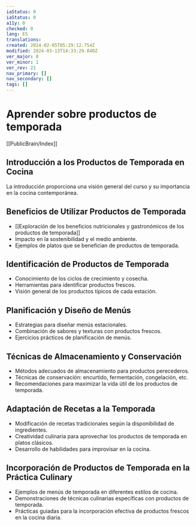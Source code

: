 ```yaml
---
iaStatus: 0
iaStatus: 0
a11y: 0
checked: 0
lang: ES
translations: 
created: 2024-02-05T05:29:12.754Z
modified: 2024-03-13T14:33:29.840Z
ver_major: 0
ver_minor: 1
ver_rev: 21
nav_primary: []
nav_secondary: []
tags: []
---
```

# Aprender sobre productos de temporada

[[PublicBrain/Index]]

## Introducción a los Productos de Temporada en Cocina

La introducción proporciona una visión general del curso y su importancia en la cocina contemporánea.

## Beneficios de Utilizar Productos de Temporada

- [[Exploración de los beneficios nutricionales y gastronómicos de los productos de temporada]]
- Impacto en la sostenibilidad y el medio ambiente.
- Ejemplos de platos que se benefician de productos de temporada.

## Identificación de Productos de Temporada

- Conocimiento de los ciclos de crecimiento y cosecha.
- Herramientas para identificar productos frescos.
- Visión general de los productos típicos de cada estación.

## Planificación y Diseño de Menús

- Estrategias para diseñar menús estacionales.
- Combinación de sabores y texturas con productos frescos.
- Ejercicios prácticos de planificación de menús.

## Técnicas de Almacenamiento y Conservación

- Métodos adecuados de almacenamiento para productos perecederos.
- Técnicas de conservación: encurtido, fermentación, congelación, etc.
- Recomendaciones para maximizar la vida útil de los productos de temporada.

## Adaptación de Recetas a la Temporada

- Modificación de recetas tradicionales según la disponibilidad de ingredientes.
- Creatividad culinaria para aprovechar los productos de temporada en platos clásicos.
- Desarrollo de habilidades para improvisar en la cocina.

## Incorporación de Productos de Temporada en la Práctica Culinary

- Ejemplos de menús de temporada en diferentes estilos de cocina.
- Demonstraciones de técnicas culinarias específicas con productos de temporada.
- Prácticas guiadas para la incorporación efectiva de productos frescos en la cocina diaria.

